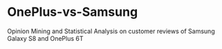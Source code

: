 # OnePlus-vs-Samsung
Opinion Mining and Statistical Analysis on customer reviews of Samsung Galaxy S8 and OnePlus 6T
